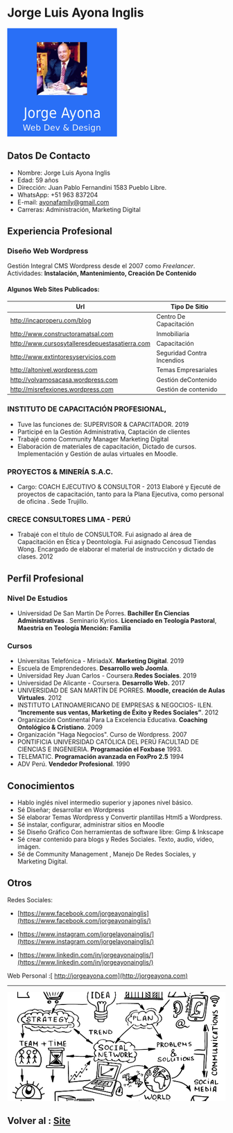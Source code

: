
Jorge Luis Ayona Inglis
=======================

![logo2](/logo2.png)

## Datos De Contacto

- Nombre: Jorge Luis Ayona Inglis
- Edad: 59 años
- Dirección: Juan Pablo Fernandini 1583 Pueblo Libre.
- WhatsApp: +51 963 837204
- E-mail: ayonafamily@gmail.com
- Carreras: Administración, Marketing Digital

## Experiencia Profesional

### Diseño Web Wordpress

 Gestión Integral CMS Wordpress desde el 2007  como *Freelancer*. Actividades: **Instalación, Mantenimiento,  Creación De Contenido**

#### Algunos Web Sites Publicados:

| Url                                            | Tipo De Sitio              |
| ---------------------------------------------- | -------------------------- |
| http://incaproperu.com/blog                    | Centro De Capacitación     |
| http://www.constructoramatsal.com              | Inmobiliaria               |
| http://www.cursosytalleresdepuestasatierra.com | Capacitación               |
| http://www.extintoresyservicios.com            | Seguridad Contra Incendios |
| http://altonivel.wordpress.com                 | Temas Empresariales        |
| http://volvamosacasa.wordpress.com             | Gestión deContenido        |
| http://misrefexiones.wordpress.com             | Gestión de contenido       |

### INSTITUTO DE CAPACITACIÓN PROFESIONAL,

- Tuve las funciones de: SUPERVISOR & CAPACITADOR.  2019
- Participé en la Gestión Administrativa, Captación de clientes
- Trabajé como Community Manager  Marketing Digital
- Elaboración de materiales de capacitación, Dictado de cursos.  Implementación y Gestión de aulas virtuales en Moodle.

### PROYECTOS & MINERÍA S.A.C.

- Cargo: COACH EJECUTIVO & CONSULTOR - 2013
  Elaboré y Ejecuté de proyectos de capacitación, tanto para la Plana Ejecutiva, como personal de oficina . Sede Trujillo.

### CRECE CONSULTORES LIMA - PERÚ

- Trabajé con el título de CONSULTOR.  Fui asignado al área de Capacitación en Ética y Deontología. Fui asignado Cencosud Tiendas Wong. Encargado de elaborar el material de instrucción y dictado de clases. 2012

## Perfil Profesional

### Nivel De Estudios

- Universidad De San Martín De Ṕorres. **Bachiller En Ciencias Administrativas**
  . Seminario Kyrios. **Licenciado en Teología Pastoral**, **Maestría en Teología Mención: Familia**

### Cursos

- Universitas Telefónica - MiriadaX. **Marketing Digital**. 2019
- Escuela de Emprendedores. **Desarrollo web Joomla**.
- Universidad Rey Juan Carlos - Coursera.**Redes Sociales**. 2019
- Universidad De Alicante - Coursera. **Desarrollo Web.** 2017
- UNIVERSIDAD DE SAN MARTÍN DE PORRES. **Moodle, creación de Aulas Virtuales**. 2012
- INSTITUTO LATINOAMERICANO DE EMPRESAS & NEGOCIOS- ILEN. **“Incremente sus ventas, Marketing de Éxito y Redes Sociales”**. 2012
- Organización Continental Para La Excelencia Educativa. **Coaching Ontológico & Cristiano**. 2009
- Organización "Haga Negocios". Curso de Wordpress. 2007
- PONTIFICIA UNIVERSIDAD CATÓLICA DEL PERÚ FACULTAD DE CIENCIAS E INGENIERIA. **Programación el Foxbase**   1993.
- TELEMATIC. **Programación avanzada en FoxPro 2.5**  1994
- ADV  Perú. **Vendedor Profesional**. 1990

## Conocimientos

- Hablo inglés nivel intermedio superior y japones nivel básico.
- Sé Diseñar; desarrollar en Wordpress
- Sé elaborar Temas Wordpress y Convertir plantillas Html5 a Wordpress.
- Sé instalar, configurar, administrar sitios en Moodle
- Sé Diseño Gráfico Con herramientas de software libre: Gimp & Inkscape
- Sé crear contenido para blogs y Redes Sociales. Texto, audio, vídeo, imágen.
- Sé de Community Management , Manejo De Redes Sociales, y Marketing Digital.

## Otros

Redes Sociales: 

- [https://www.facebook.com/jorgeayonainglis](https://www.facebook.com/jorgeayonainglis/) 

- [https://www.instagram.com/jorgelayonainglis/](https://www.instagram.com/jorgelayonainglis/) 

- [https://www.linkedin.com/in/jorgeayonainglis/](https://www.linkedin.com/in/jorgeayonainglis/)

  
Web Personal :[ http://jorgeayona.com](http://jorgeayona.com)


<hr>

![](portada.jpg)


 
 Volver al : <a href = "http://jorgeayona.com" target="_blank">Site </a>
 ---